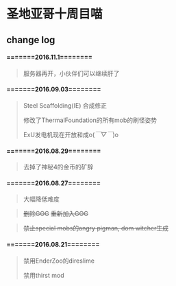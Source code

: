 # 圣地亚哥十周目喵
## change log

#### =======2016.11.1========
> 服务器再开，小伙伴们可以继续肝了

#### =======2016.09.03========
> Steel Scaffolding(IE) 合成修正
>
> 修改了ThermalFoundation的所有mob的刷怪姿势
>
> ExU发电机现在开放和成o(*￣▽￣*)o


#### =======2016.08.29========
> 去掉了神秘4的金币的矿辞


#### =======2016.08.27========
> 大幅降低难度

> ~~删除GOG~~
~~重新加入GOG~~

> ~~禁止special mobs的angry pigman, dom witcher生成~~


#### =======2016.08.21========
> 禁用EnderZoo的direslime
>
> 禁用thirst mod

